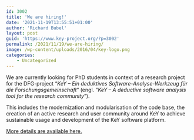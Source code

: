 ```yaml
---
id: 3002
title: 'We are hiring!'
date: '2021-11-19T13:55:51+01:00'
author: 'Richard Bubel'
layout: post
guid: 'https://www.key-project.org/?p=3002'
permalink: /2021/11/19/we-are-hiring/
image: /wp-content/uploads/2016/04/key-logo.png
categories:
    - Uncategorized
---
```


We are currently looking for PhD students in context of a research project for the <span>DFG-project “*KeY – Ein deduktives Software-Analyse-Werkzeug für die Forschungsgemeinschaft*“ (engl. “*KeY – A deductive software analysis tool for the research community*”). </span>

<span>This includes the modernization and modularisation of the code base, the creation of an active research and user community around KeY to achieve sustainable usage and development of the KeY software platform.</span>

[More details are available here.](https://www.key-project.org/help-to-push-software-verification-to-the-next-level/)